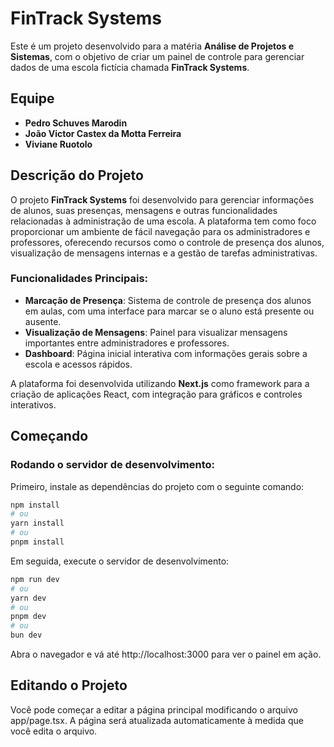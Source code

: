 # FinTrack Systems

Este é um projeto desenvolvido para a matéria **Análise de Projetos e Sistemas**, com o objetivo de criar um painel de controle para gerenciar dados de uma escola fictícia chamada **FinTrack Systems**.

## Equipe
- **Pedro Schuves Marodin**
- **João Victor Castex da Motta Ferreira**
- **Viviane Ruotolo**

## Descrição do Projeto

O projeto **FinTrack Systems** foi desenvolvido para gerenciar informações de alunos, suas presenças, mensagens e outras funcionalidades relacionadas à administração de uma escola. A plataforma tem como foco proporcionar um ambiente de fácil navegação para os administradores e professores, oferecendo recursos como o controle de presença dos alunos, visualização de mensagens internas e a gestão de tarefas administrativas.

### Funcionalidades Principais:
- **Marcação de Presença**: Sistema de controle de presença dos alunos em aulas, com uma interface para marcar se o aluno está presente ou ausente.
- **Visualização de Mensagens**: Painel para visualizar mensagens importantes entre administradores e professores.
- **Dashboard**: Página inicial interativa com informações gerais sobre a escola e acessos rápidos.

A plataforma foi desenvolvida utilizando **Next.js** como framework para a criação de aplicações React, com integração para gráficos e controles interativos.

## Começando

### Rodando o servidor de desenvolvimento:

Primeiro, instale as dependências do projeto com o seguinte comando:

```bash
npm install
# ou
yarn install
# ou
pnpm install
```
Em seguida, execute o servidor de desenvolvimento:

```bash
npm run dev
# ou
yarn dev
# ou
pnpm dev
# ou
bun dev
```
Abra o navegador e vá até http://localhost:3000 para ver o painel em ação.

## Editando o Projeto
Você pode começar a editar a página principal modificando o arquivo app/page.tsx. A página será atualizada automaticamente à medida que você edita o arquivo.
